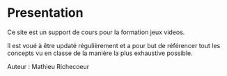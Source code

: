 # Presentation

Ce site est un support de cours pour la formation jeux videos.

Il est voué à être updaté régulièrement et a pour but de référencer tout les concepts vu en classe de la manière la plus exhaustive possible.


Auteur : Mathieu Richecoeur


